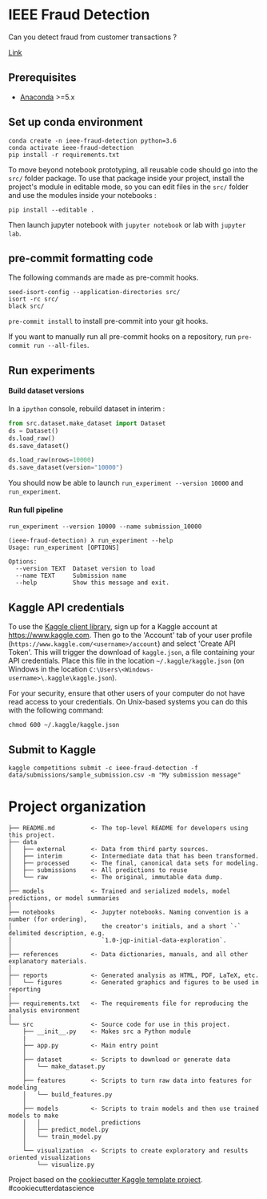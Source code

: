 # IEEE Fraud Detection

Can you detect fraud from customer transactions ?

[Link](https://www.kaggle.com/c/ieee-fraud-detection/overview)

## Prerequisites

- [Anaconda](https://www.anaconda.com/download/) >=5.x

## Set up conda environment

```
conda create -n ieee-fraud-detection python=3.6
conda activate ieee-fraud-detection
pip install -r requirements.txt
```

To move beyond notebook prototyping, all reusable code should go into the `src/` folder package. To use that package inside your project, install the project's module in editable mode, so you can edit files in the `src/` folder and use the modules inside your notebooks :

```
pip install --editable .
```

Then launch jupyter notebook with `jupyter notebook` or lab with `jupyter lab`.

## pre-commit formatting code

The following commands are made as pre-commit hooks.

```
seed-isort-config --application-directories src/
isort -rc src/
black src/
```

`pre-commit install` to install pre-commit into your git hooks.

If you want to manually run all pre-commit hooks on a repository, run `pre-commit run --all-files`.

## Run experiments

#### Build dataset versions

In a `ipython` console, rebuild dataset in interim :

```py
from src.dataset.make_dataset import Dataset
ds = Dataset()
ds.load_raw()
ds.save_dataset()

ds.load_raw(nrows=10000)
ds.save_dataset(version="10000")
```

You should now be able to launch `run_experiment --version 10000` and `run_experiment`.

#### Run full pipeline

`run_experiment --version 10000 --name submission_10000`

```
(ieee-fraud-detection) λ run_experiment --help
Usage: run_experiment [OPTIONS]

Options:
  --version TEXT  Dataset version to load
  --name TEXT     Submission name
  --help          Show this message and exit.
```

## Kaggle API credentials

To use the [Kaggle client library](https://github.com/Kaggle/kaggle-api), sign up for a Kaggle account at https://www.kaggle.com. Then go to the 'Account' tab of your user profile (`https://www.kaggle.com/<username>/account`) and select 'Create API Token'. This will trigger the download of `kaggle.json`, a file containing your API credentials. Place this file in the location `~/.kaggle/kaggle.json` (on Windows in the location `C:\Users\<Windows-username>\.kaggle\kaggle.json`).

For your security, ensure that other users of your computer do not have read access to your credentials. On Unix-based systems you can do this with the following command:

`chmod 600 ~/.kaggle/kaggle.json`

## Submit to Kaggle

```
kaggle competitions submit -c ieee-fraud-detection -f data/submissions/sample_submission.csv -m "My submission message"
```

# Project organization

    ├── README.md          <- The top-level README for developers using this project.
    ├── data
    │   ├── external       <- Data from third party sources.
    │   ├── interim        <- Intermediate data that has been transformed.
    │   ├── processed      <- The final, canonical data sets for modeling.
    │   ├── submissions    <- All predictions to reuse
    │   └── raw            <- The original, immutable data dump.
    │
    ├── models             <- Trained and serialized models, model predictions, or model summaries
    │
    ├── notebooks          <- Jupyter notebooks. Naming convention is a number (for ordering),
    │                         the creator's initials, and a short `-` delimited description, e.g.
    │                         `1.0-jqp-initial-data-exploration`.
    │
    ├── references         <- Data dictionaries, manuals, and all other explanatory materials.
    │
    ├── reports            <- Generated analysis as HTML, PDF, LaTeX, etc.
    │   └── figures        <- Generated graphics and figures to be used in reporting
    │
    ├── requirements.txt   <- The requirements file for reproducing the analysis environment
    │
    └── src                <- Source code for use in this project.
        ├── __init__.py    <- Makes src a Python module
        |
        ├── app.py         <- Main entry point
        │
        ├── dataset        <- Scripts to download or generate data
        │   └── make_dataset.py
        │
        ├── features       <- Scripts to turn raw data into features for modeling
        │   └── build_features.py
        │
        ├── models         <- Scripts to train models and then use trained models to make
        │   │                 predictions
        │   ├── predict_model.py
        │   └── train_model.py
        │
        └── visualization  <- Scripts to create exploratory and results oriented visualizations
            └── visualize.py

Project based on the [cookiecutter Kaggle template project](https://github.com/andfanilo/cookiecutter-kaggle). #cookiecutterdatascience
